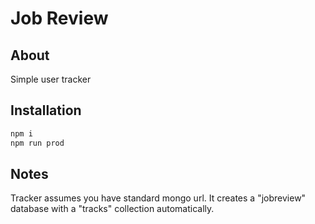 # Job Review

## About
Simple user tracker
## Installation

```sh
npm i
npm run prod
```

## Notes

Tracker assumes you have standard mongo url. It creates a "jobreview" database with a "tracks" collection automatically.